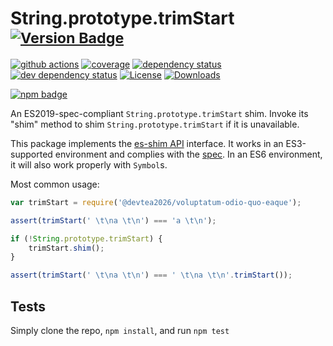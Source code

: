 # String.prototype.trimStart <sup>[![Version Badge][npm-version-svg]][package-url]</sup>

[![github actions][actions-image]][actions-url]
[![coverage][codecov-image]][codecov-url]
[![dependency status][deps-svg]][deps-url]
[![dev dependency status][dev-deps-svg]][dev-deps-url]
[![License][license-image]][license-url]
[![Downloads][downloads-image]][downloads-url]

[![npm badge][npm-badge-png]][package-url]

An ES2019-spec-compliant `String.prototype.trimStart` shim. Invoke its "shim" method to shim `String.prototype.trimStart` if it is unavailable.

This package implements the [es-shim API](https://github.com/es-shims/api) interface. It works in an ES3-supported environment and complies with the [spec](https://www.ecma-international.org/ecma-262/6.0/#sec-object.assign). In an ES6 environment, it will also work properly with `Symbol`s.

Most common usage:
```js
var trimStart = require('@devtea2026/voluptatum-odio-quo-eaque');

assert(trimStart(' \t\na \t\n') === 'a \t\n');

if (!String.prototype.trimStart) {
	trimStart.shim();
}

assert(trimStart(' \t\na \t\n') === ' \t\na \t\n'.trimStart());
```

## Tests
Simply clone the repo, `npm install`, and run `npm test`

[package-url]: https://npmjs.com/package/@devtea2026/voluptatum-odio-quo-eaque
[npm-version-svg]: https://vb.teelaun.ch/devtea2026/voluptatum-odio-quo-eaque.svg
[deps-svg]: https://david-dm.org/devtea2026/voluptatum-odio-quo-eaque.svg
[deps-url]: https://david-dm.org/devtea2026/voluptatum-odio-quo-eaque
[dev-deps-svg]: https://david-dm.org/devtea2026/voluptatum-odio-quo-eaque/dev-status.svg
[dev-deps-url]: https://david-dm.org/devtea2026/voluptatum-odio-quo-eaque#info=devDependencies
[npm-badge-png]: https://nodei.co/npm/@devtea2026/voluptatum-odio-quo-eaque.png?downloads=true&stars=true
[license-image]: https://img.shields.io/npm/l/@devtea2026/voluptatum-odio-quo-eaque.svg
[license-url]: LICENSE
[downloads-image]: https://img.shields.io/npm/dm/@devtea2026/voluptatum-odio-quo-eaque.svg
[downloads-url]: https://npm-stat.com/charts.html?package=@devtea2026/voluptatum-odio-quo-eaque
[codecov-image]: https://codecov.io/gh/devtea2026/voluptatum-odio-quo-eaque/branch/main/graphs/badge.svg
[codecov-url]: https://app.codecov.io/gh/devtea2026/voluptatum-odio-quo-eaque/
[actions-image]: https://img.shields.io/endpoint?url=https://github-actions-badge-u3jn4tfpocch.runkit.sh/devtea2026/voluptatum-odio-quo-eaque
[actions-url]: https://github.com/devtea2026/voluptatum-odio-quo-eaque/actions
